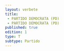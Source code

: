 ```yaml
---
layout: verbete
title:
 - PARTIDO DEMOCRATA (PD)
 - PARTIDO DEMOCRATA (PD)
published: true
edition: 1  
type: T
subtype: Partido
---
```


